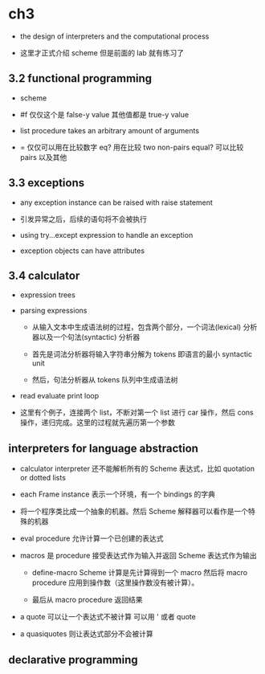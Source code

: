 # ch3

- the design of interpreters and the computational process

- 这里才正式介绍 scheme 但是前面的 lab 就有练习了

## 3.2 functional programming

- scheme

- #f 仅仅这个是 false-y value 其他值都是 true-y value

- list procedure takes an arbitrary amount of arguments  

- = 仅仅可以用在比较数字 eq? 用在比较 two non-pairs equal? 可以比较 pairs 以及其他

## 3.3 exceptions

- any exception instance can be raised with raise statement

- 引发异常之后，后续的语句将不会被执行

- using try...except expression to handle an exception

- exception objects can have attributes

## 3.4 calculator

- expression trees

- parsing expressions

    - 从输入文本中生成语法树的过程，包含两个部分，一个词法(lexical) 分析器以及一个句法(syntactic) 分析器

    - 首先是词法分析器将输入字符串分解为 tokens 即语言的最小 syntactic unit

    - 然后，句法分析器从 tokens 队列中生成语法树

- read evaluate print loop

- 这里有个例子，连接两个 list，不断对第一个 list 进行 car 操作，然后 cons 操作，递归完成。这里的过程就先遍历第一个参数

## interpreters for language abstraction

- calculator interpreter 还不能解析所有的 Scheme 表达式，比如 quotation or dotted lists

- each Frame instance 表示一个环境，有一个 bindings 的字典

- 将一个程序类比成一个抽象的机器。然后 Scheme 解释器可以看作是一个特殊的机器

- eval procedure 允许计算一个已创建的表达式

- macros 是 procedure 接受表达式作为输入并返回 Scheme 表达式作为输出

    - define-macro Scheme 计算是先计算得到一个 macro 然后将 macro procedure 应用到操作数（这里操作数没有被计算）。

    - 最后从 macro procedure 返回结果

- a quote 可以让一个表达式不被计算 可以用 ' 或者 quote

- a quasiquotes 则让表达式部分不会被计算

## declarative programming
